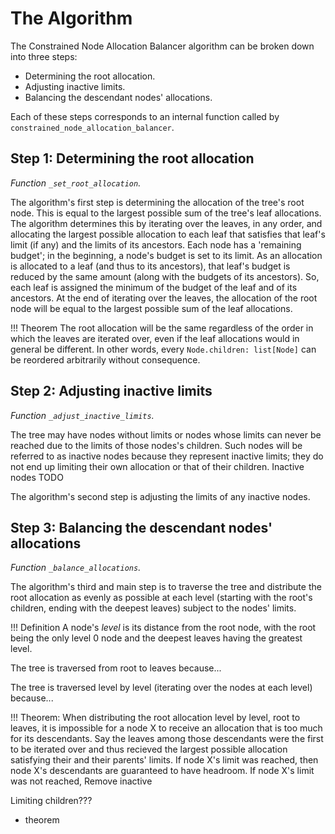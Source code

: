 # The Algorithm

The Constrained Node Allocation Balancer algorithm can be broken down into three steps:

- Determining the root allocation.
- Adjusting inactive limits.
- Balancing the descendant nodes' allocations.

Each of these steps corresponds to an internal function called by `constrained_node_allocation_balancer`.


## Step 1: Determining the root allocation

*Function `_set_root_allocation`.*

The algorithm's first step is determining the allocation of the tree's root node. This is equal to the largest possible sum of the tree's leaf allocations. The algorithm determines this by iterating over the leaves, in any order, and allocating the largest possible allocation to each leaf that satisfies that leaf's limit (if any) and the limits of its ancestors. Each node has a 'remaining budget'; in the beginning, a node's budget is set to its limit. As an allocation is allocated to a leaf (and thus to its ancestors), that leaf's budget is reduced by the same amount (along with the budgets of its ancestors). So, each leaf is assigned the minimum of the budget of the leaf and of its ancestors. At the end of iterating over the leaves, the allocation of the root node will be equal to the largest possible sum of the leaf allocations.

!!! Theorem
    The root allocation will be the same regardless of the order in which the leaves are iterated over, even if the leaf allocations would in general be different. In other words, every `Node.children: list[Node]` can be reordered arbitrarily without consequence.


## Step 2: Adjusting inactive limits

*Function `_adjust_inactive_limits`.*

The tree may have nodes without limits or nodes whose limits can never be reached due to the limits of those nodes's children. Such nodes will be referred to as inactive nodes because they represent inactive limits; they do not end up limiting their own allocation or that of their children. Inactive nodes TODO

The algorithm's second step is adjusting the limits of any inactive nodes.


## Step 3: Balancing the descendant nodes' allocations

*Function `_balance_allocations`.*

The algorithm's third and main step is to traverse the tree and distribute the root allocation as evenly as possible at each level (starting with the root's children, ending with the deepest leaves) subject to the nodes' limits.

!!! Definition
    A node's *level* is its distance from the root node, with the root being the only level 0 node and the deepest leaves having the greatest level.

The tree is traversed from root to leaves because...

The tree is traversed level by level (iterating over the nodes at each level) because...

!!! Theorem:
    When distributing the root allocation level by level, root to leaves, it is impossible for a node X to receive an allocation that is too much for its descendants. Say the leaves among those descendants were the first to be iterated over and thus recieved the largest possible allocation satisfying their and their parents' limits. If node X's limit was reached, then node X's descendants are guaranteed to have headroom. If node X's limit was not reached,
Remove inactive

Limiting children???
- theorem
